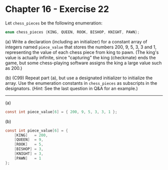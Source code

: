 # Chapter 16 - Exercise 22

Let `chess_pieces` be the following enumeration:

```C
enum chess_pieces {KING, QUEEN, ROOK, BISHOP, KNIGHT, PAWN};
```

(a) Write a declaration (including an initializer) for a constant array of
integers named `piece_value` that stores the numbers 200, 9, 5, 3, 3 and 1,
representing the value of each chess piece from king to pawn.  (The king's value
is actually infinite, since "capturing" the king (checkmate) ends the game, but
some chess-playing software assigns the king a large value such as 200.) 

(b) (C99) Repeat part (a), but use a designated initializer to initialize the
array.  Use the enumeration constants in `chess_pieces` as subscripts in the
designators.  (_Hint_: See the last question in Q&A for an example.)


---

(a)
```C
const int piece_value[6] = { 200, 9, 5, 3, 3, 1 };
```

(b)
```C
const int piece_value[6] = {
    [KING]   = 200,
    [QUEEN]  = 9,
    [ROOK]   = 5,
    [BISHOP] = 3,
    [KNIGHT] = 3,
    [PAWN]   = 1
};
```
